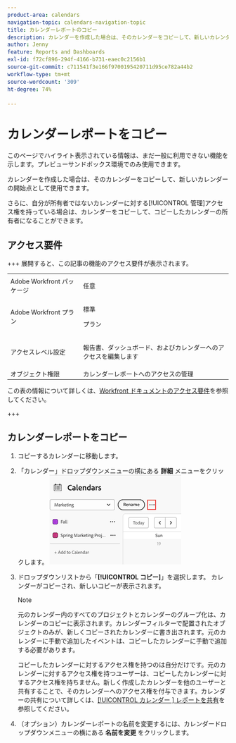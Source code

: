 ```yaml
---
product-area: calendars
navigation-topic: calendars-navigation-topic
title: カレンダーレポートのコピー
description: カレンダーを作成した場合は、そのカレンダーをコピーして、新しいカレンダーの開始点として使用できます。
author: Jenny
feature: Reports and Dashboards
exl-id: f72cf896-294f-4166-b731-eaec0c2156b1
source-git-commit: c711541f3e166f9700195420711d95ce782a44b2
workflow-type: tm+mt
source-wordcount: '309'
ht-degree: 74%

---
```


# カレンダーレポートをコピー

<span class="preview">このページでハイライト表示されている情報は、まだ一般に利用できない機能を示します。プレビューサンドボックス環境でのみ使用できます。</span>

カレンダーを作成した場合は、そのカレンダーをコピーして、新しいカレンダーの開始点として使用できます。

さらに、自分が所有者ではないカレンダーに対する[!UICONTROL 管理]アクセス権を持っている場合は、カレンダーをコピーして、コピーしたカレンダーの所有者になることができます。

## アクセス要件

+++ 展開すると、この記事の機能のアクセス要件が表示されます。

<table style="table-layout:auto"> 
 <col> 
 </col> 
 <col> 
 </col> 
 <tbody> 
  <tr> 
   <td role="rowheader">Adobe Workfront パッケージ</td> 
   <td> <p>任意</p> </td> 
  </tr> 
  <tr> 
   <td role="rowheader">Adobe Workfront プラン</td> 
   <td><p>標準</p>
       <p>プラン</p></td> 
  </tr> 
  <tr> 
   <td role="rowheader">アクセスレベル設定</td> 
   <td> <p> 報告書、ダッシュボード、およびカレンダーへのアクセスを編集します</p></td> 
  </tr> 
  <tr> 
   <td role="rowheader">オブジェクト権限</td> 
   <td>カレンダーレポートへのアクセスの管理</td> 
  </tr> 
 </tbody> 
</table>

この表の情報について詳しくは、[Workfront ドキュメントのアクセス要件](/help/quicksilver/administration-and-setup/add-users/access-levels-and-object-permissions/access-level-requirements-in-documentation.md)を参照してください。

+++


## カレンダーレポートをコピー

1. コピーするカレンダーに移動します。
1. 「カレンダー」ドロップダウンメニューの横にある **詳細** メニューをクリックします。
   ![ カレンダーの詳細メニュー ](assets/more-menu-calendar.png)

1. ドロップダウンリストから「**[!UICONTROL コピー]**」を選択します。 カレンダーがコピーされ、新しいコピーが表示されます。


   >[!NOTE]
   >
   >元のカレンダー内のすべてのプロジェクトとカレンダーのグループ化は、カレンダーのコピーに表示されます。カレンダーフィルターで配置されたオブジェクトのみが、新しくコピーされたカレンダーに書き出されます。元のカレンダーに手動で追加したイベントは、コピーしたカレンダーに手動で追加する必要があります。
   >
   >コピーしたカレンダーに対するアクセス権を持つのは自分だけです。元のカレンダーに対するアクセス権を持つユーザーは、コピーしたカレンダーに対するアクセス権を持ちません。新しく作成したカレンダーを他のユーザーと共有することで、そのカレンダーへのアクセス権を付与できます。カレンダーの共有について詳しくは、[[!UICONTROL カレンダー ] レポートを共有](../../../reports-and-dashboards/reports/calendars/share-a-calendar-report.md)を参照してください。

1. （オプション）カレンダーレポートの名前を変更するには、カレンダードロップダウンメニューの横にある **名前を変更** をクリックします。
